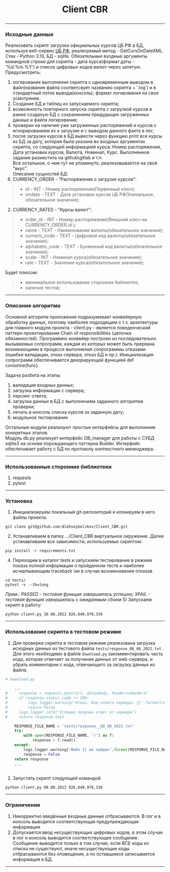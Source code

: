 # <p align="center">Client CBR  

---  

### Исходные данные
Реализовать скрипт загрузки официальных курсов ЦБ РФ в БД, используя веб-сервис [ЦБ РФ](https://cbr.ru/DailyInfoWebServ/DailyInfo.asmx), реализуемый метод - GetCursOnDateXML.
Стек - Python 3.10, БД - sqlite.
Обязательные входные аргументы командной строки для скрипта - дата курса(формат даты - '%d.%m.%Y') и список цифровых кодов валют через запятую.
Предусмотреть:
1) логирование выполнения скрипта с одновременным выводом в файл(название файла соответсвует названию скрипта + '.log') и в стандартный поток вывода(консоль); формат логирования на свое усмотрение.
2) Создание БД и таблиц из запускаемого скрипта;
3) возможность повторного запуска скрипта с загрузкой курсов в ранее созданую БД с сохранением предудыщих загруженных данных и файла логирования;
4) проверки на наличие уже загруженных распоряжений и курсов с игнорированием их к загрузке и с выводом данного факта в лог;
5) после загрузки курсов в БД вывести через функцию print все курсы из БД за дату, которая была указана во входных аргументах скрипта, со следующей информацией курса: Номер распоряжения, Дата установки курсов, Валюта, Номинал, Курс.
Выполненное задание разместить на github\gitlab и т.п.  
Все остальное, о чем тут не упомянуто, реализовывается на свой "вкус".  
Описание сущностей БД:
1) CURRENCY_ORDER - "Распоряжения о загрузке курсов":
> - id - INT - Номер распоряжения(Первичный ключ);
> - ondate - TEXT - Дата установки курсов ЦБ РФ(Уникальное, обязательное значение);
2) CURRENCY_RATES - "Курсы валют":
> - order_id - INT - Номер распоряжения(Внешний ключ на CURRENCY_ORDER.id );
> - name - TEXT - Наименование валюты(обязательное значение);
> - numeric_code - TEXT - Цифровой код валюты(обязательное значение);
> - alphabetic_code - TEXT - Буквенный код валюты(обязательное значение);
> - scale - INT - Номинал курса(обязательное значение);
> - rate - TEXT - Значение курса(обязательное значение);

Будет плюсом:
> - минимальное использование сторонних библиотек;
> - наличие тестов;

---

### Описание алгоритма

Основной алгоритм приложения подразумевает конвейерную обработку данных, поэтому наиболее подходящим с т.з. архитектуры для главного модуля проекта - client.py - является поведенческий паттерн проектирования Chain of responsibilities (цепочка обязанностей). Программно конвейер построен из последовательно вызываемых сопрограмм, каждая из которых может быть прервана возникающими в процессе выполнения сопрограммы отказами (ошибки валидации, отказ сервера, отказ БД и пр.). Инициализация сопрограмм обеспечивается декорирующей функцией def coroutine(func).  

Задача разбита на этапы:  
1) валидация входных данных;  
2) загрузка информации с сервера;  
3) парсинг ответа;  
4) загрузка данных в БД с выполнением заданного алгоритма проверки;  
5) печать в консоль списка курсов за заданную дату;
6) модульное тестирование

Остальные модули реализуют простые интерфейсы для выполнения конкретных этапов.  
Модуль db.py реализует интерфейс DB_manager для работы с СУБД sqlite3 на основе порождающего паттерна Builder. Интерфейс обеспечивает работу с БД по протоколу контекстного мененджера.  

---

### Использованные сторонние библиотеки

1) requests
2) pytest

---

### Установка
1) Инициализируем локальный git-репозиторий и клонируем в него файлы проекта:
```shell
git clone git@github.com:AlekseyGolikov/Client_CBR.git
```
2) Устанавливаем в папку .../Client_CBR виртуальное окружение. Далее устанавливаем все зависимости, используемые скриптом:
```shell
pip install -r requirements.txt
```
4) Переходим в каталог tests и запускаем тестирование в режиме показа полной информации о пройденном тесте и наиболее исчерпывающим traceback`ом в случае возникновения отказов  
```shell
cd tests/
pytest -v --tb=long
```
*Прим.: PASSED - тестовая функция завершилась успешно; XFAIL - тестовая функция завершилась с ожидаемым сбоем*
5) Запускаем скрипт в работу:
```shell
python client.py 10.08.2022 826,840,978,156
```
---

### Использование скрипта в тестовом режиме
1) Для проверки скрипта в тестовом режиме реализована загрузка исходных данных из тестового файла `tests/response_08_08_2022.txt` . Для этого необходимо в файле `download.py` закомментировать часть кода, которая отвечает за получение данных от web-сервера, и убрать комментарии с кода, отвечающего за загрузку данных из файла:  
```python
# download.py  
    
    ...
#     response = requests.post(url, data=body, headers=headers)
#     if response.status_code != 200:
#         logs.logger.warning('Отказ. Код ответа сервера: {}'.format(response.status_code))
#         return False
#     logs.logger.info('Успешно получен ответ от сервера')
#     return response.text

    RESPONSE_FILE_NAME = 'tests/response__08_08_2022.txt'
    try:
        with open(RESPONSE_FILE_NAME, 'r') as f:
            response = f.read()
    except:
        logs.logger.warning('Файл {} не найден'.format(RESPONSE_FILE_NAME))
        response = False
    return response
    ...
    
```
2) Запустить скрипт следующей командой:  
```shell
python client.py 08.08.2022 826,840,978,156
```
---

### Ограничения
1) Некорректно введённые входные данные отбрасываются. В лог и в консоль выводится соответствующая предупреждающая информация    
2) Допускается ввод несуществующих цифровых кодов, в этом случае в лог и консоль выводится соответствующее сообщение. Сообщение выводится только в том случае, если ВСЕ коды из списка не существуют, иначе несуществующие коды отбрасываются без оповещения, а по оставшимся записывается информация в БД.  

---
  